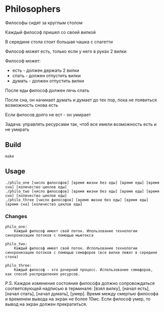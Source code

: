 # Philosophers

Философы сидят за круглым столом

Каждый философ пришел со своей вилкой

В середине стола стоит большая чашка с спагетти

Философ может есть, только если у него в руках 2 вилки

Философ может:

* есть - должен держать 2 вилки
* спать - должен отпустить вилки
* думать - должен отпустить вилки

После еды философ должен лечь спать 

После сна, он начинает думать и думает до тех пор, пока не появиться возможность снова есть

Если филосов долго не ест - он умирает

Задача: управлять ресурсами так, чтоб все имели возможность есть и не умирать

## Build

```
make
```

## Usage

```
./philo_one	[число философов] [время жизни без еды] [время еды] [время сна] [количество циклов еды]
./philo_two	[число философов] [время жизни без еды] [время еды] [время сна] [количество циклов еды]
./philo_three [число философов] [время жизни без еды] [время еды] [время сна] [количество циклов еды]
```

### Changes

```
philo_one:
    Каждый философ имеет свой поток. Ипользование технологии синхронизации потоков с помощью мьютекса
```
```
philo_two:
    Каждый философ имеет свой поток. Испольование технологии синхронизации потоков с помощью семафоров (все вилки лежат в середине стола)
```
```
philo_three:
    Каждый философ - это дочерний процесс. Использование семафоров, как способ распределения ресурсов. 
```

P.S.    Каждое изменения состояния философа должно сопровождаться соответсвующей надписью в терминале: [взял вилку], [начал есть], [начал спать], [начал думать], [умер].
        Время между смертью философа и временем вывода на экран не более 10мс.
        Если философ умер, то вывод на экран должен прекратиться.
